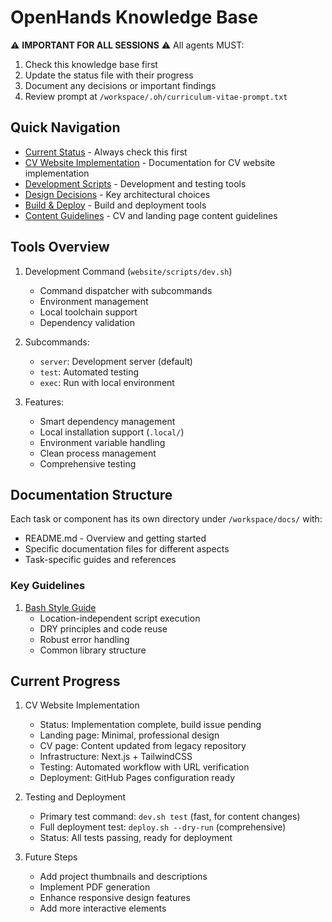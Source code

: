 # OpenHands Knowledge Base

⚠️ **IMPORTANT FOR ALL SESSIONS** ⚠️
All agents MUST:
1. Check this knowledge base first
2. Update the status file with their progress
3. Document any decisions or important findings
4. Review prompt at `/workspace/.oh/curriculum-vitae-prompt.txt`

## Quick Navigation

- [Current Status](/workspace/docs/STATUS.md) - Always check this first
- [CV Website Implementation](/workspace/docs/cv-website/README.md) - Documentation for CV website implementation
- [Development Scripts](/workspace/docs/cv-website/scripts.md) - Development and testing tools
- [Design Decisions](/workspace/docs/cv-website/design-decisions.md) - Key architectural choices
- [Build & Deploy](/workspace/docs/cv-website/build-deploy.md) - Build and deployment tools
- [Content Guidelines](/workspace/docs/cv-website/content.md) - CV and landing page content guidelines

## Tools Overview

1. Development Command (`website/scripts/dev.sh`)
   - Command dispatcher with subcommands
   - Environment management
   - Local toolchain support
   - Dependency validation

2. Subcommands:
   - `server`: Development server (default)
   - `test`: Automated testing
   - `exec`: Run with local environment

3. Features:
   - Smart dependency management
   - Local installation support (`.local/`)
   - Environment variable handling
   - Clean process management
   - Comprehensive testing

## Documentation Structure

Each task or component has its own directory under `/workspace/docs/` with:
- README.md - Overview and getting started
- Specific documentation files for different aspects
- Task-specific guides and references

### Key Guidelines

1. [Bash Style Guide](/workspace/docs/bash_style.md)
   - Location-independent script execution
   - DRY principles and code reuse
   - Robust error handling
   - Common library structure

## Current Progress

1. CV Website Implementation
   - Status: Implementation complete, build issue pending
   - Landing page: Minimal, professional design
   - CV page: Content updated from legacy repository
   - Infrastructure: Next.js + TailwindCSS
   - Testing: Automated workflow with URL verification
   - Deployment: GitHub Pages configuration ready

2. Testing and Deployment
   - Primary test command: `dev.sh test` (fast, for content changes)
   - Full deployment test: `deploy.sh --dry-run` (comprehensive)
   - Status: All tests passing, ready for deployment

3. Future Steps
   - Add project thumbnails and descriptions
   - Implement PDF generation
   - Enhance responsive design features
   - Add more interactive elements